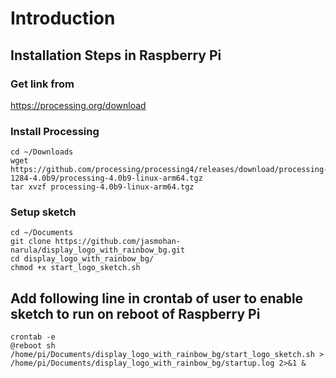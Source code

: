 # Introduction

## Installation Steps in Raspberry Pi

### Get link from
https://processing.org/download

### Install Processing
```
cd ~/Downloads
wget https://github.com/processing/processing4/releases/download/processing-1284-4.0b9/processing-4.0b9-linux-arm64.tgz
tar xvzf processing-4.0b9-linux-arm64.tgz
```

### Setup sketch
```
cd ~/Documents
git clone https://github.com/jasmohan-narula/display_logo_with_rainbow_bg.git
cd display_logo_with_rainbow_bg/
chmod +x start_logo_sketch.sh
```

## Add following line in crontab of user to enable sketch to run on reboot of Raspberry Pi
```
crontab -e
@reboot sh /home/pi/Documents/display_logo_with_rainbow_bg/start_logo_sketch.sh > /home/pi/Documents/display_logo_with_rainbow_bg/startup.log 2>&1 &
```
